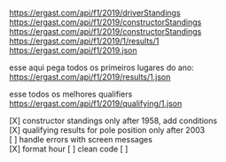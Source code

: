 https://ergast.com/api/f1/2019/driverStandings
https://ergast.com/api/f1/2019/constructorStandings
https://ergast.com/api/f1/2019/constructorStandings
https://ergast.com/api/f1/2019/1/results/1
https://ergast.com/api/f1/2019.json


esse aqui pega todos os primeiros lugares do ano:
https://ergast.com/api/f1/2019/results/1.json

esse todos os melhores qualifiers
https://ergast.com/api/f1/2019/qualifying/1.json



[X] constructor standings only after 1958, add conditions  
[X] qualifying results for pole position only after 2003  
[ ] handle errors with screen messages  
[X] format hour
[ ] clean code
[ ]